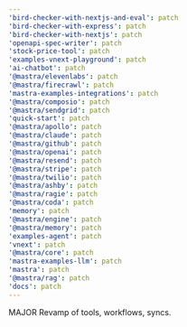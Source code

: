 ```yaml
---
'bird-checker-with-nextjs-and-eval': patch
'bird-checker-with-express': patch
'bird-checker-with-nextjs': patch
'openapi-spec-writer': patch
'stock-price-tool': patch
'examples-vnext-playground': patch
'ai-chatbot': patch
'@mastra/elevenlabs': patch
'@mastra/firecrawl': patch
'mastra-examples-integrations': patch
'@mastra/composio': patch
'@mastra/sendgrid': patch
'quick-start': patch
'@mastra/apollo': patch
'@mastra/claude': patch
'@mastra/github': patch
'@mastra/openai': patch
'@mastra/resend': patch
'@mastra/stripe': patch
'@mastra/twilio': patch
'@mastra/ashby': patch
'@mastra/ragie': patch
'@mastra/coda': patch
'memory': patch
'@mastra/engine': patch
'@mastra/memory': patch
'examples-agent': patch
'vnext': patch
'@mastra/core': patch
'mastra-examples-llm': patch
'mastra': patch
'@mastra/rag': patch
'docs': patch
---
```


MAJOR Revamp of tools, workflows, syncs.
